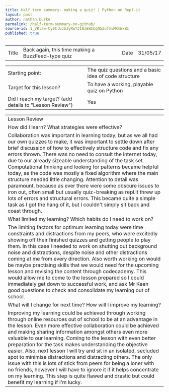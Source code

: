 ```yaml
---
title: Half term summary- making a quiz! | Python on Repl.it
layout: post
author: nathan.burke
permalink: /half-term-summary-on-github/
source-id: 1_VRlaw-Cy0ClUJSJyRwYJI8zEWIbqN5ZufmvMRmWxBI
published: true
---
```

<table>
  <tr>
    <td>Title</td>
    <td>Back again, this time making a BuzzFeed-type quiz</td>
    <td>Date</td>
    <td>31/05/17</td>
  </tr>
</table>


<table>
  <tr>
    <td>Starting point:</td>
    <td>The quiz questions and a basic idea of code structure</td>
  </tr>
  <tr>
    <td>Target for this lesson?</td>
    <td>To have a working, playable quiz on Python</td>
  </tr>
  <tr>
    <td>Did I reach my target? 
(add details to "Lesson Review")</td>
    <td> Yes</td>
  </tr>
</table>


<table>
  <tr>
    <td>Lesson Review</td>
  </tr>
  <tr>
    <td>How did I learn? What strategies were effective? </td>
  </tr>
  <tr>
    <td>Collaboration was important in learning today, but as we all had our own quizzes to make, it was important to settle down after brief discussion of how to effectively structure code and fix any errors thrown. There was no need to consult the internet today, due to our already sizeable understanding of the task set. Computational thinking and looking for patterns became helpful today, as the code was mostly a fixed algorithm where the main structure needed little changing. Attention to detail was paramount, because as ever there were some obscure issues to iron out, often small but usually quiz-breaking as repl.it threw up lots of errors and structural errors. This became quite a simple task as I got the hang of it, but I couldn't simply sit back and coast through.</td>
  </tr>
  <tr>
    <td>What limited my learning? Which habits do I need to work on? </td>
  </tr>
  <tr>
    <td>The limiting factors for optimum learning today were time constraints and distractions from my peers, who were excitedly showing off their finished quizzes and getting people to play them. In this case I needed to work on shutting out background noise and distractions, despite noise and other distractions coming at me from every direction. Also worth working on would be maybe practising skills that we would need for the upcoming lesson and revising the content through codecademy. This would allow me to come to the lesson prepared so I could immediately get down to successful work, and ask Mr Keen good questions to check and consolidate my learning out of school.</td>
  </tr>
  <tr>
    <td>What will I change for next time? How will I improve my learning?</td>
  </tr>
  <tr>
    <td>Improving my learning could be achieved through working through online resources out of school to be at an advantage in the lesson. Even more effective collaboration could be achieved and making sharing information amongst others even more valuable to our learning. Coming to the lesson with even better preparation for the task makes understanding the objective easier. Also, next lesson I will try and sit in an isolated, secluded spot to minimise distractions and distracting others. The only issue with this is lots of stick from peers for being a loner with no friends, however I will have to ignore it if it helps concentrate on my learning. This step is quite flawed and drastic but could benefit my learning if I'm lucky.</td>
  </tr>
</table>


